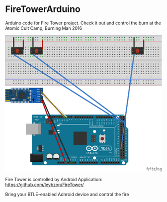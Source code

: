 # FireTowerArduino
Arduino code for Fire Tower project. Check it out and control the burn at the Atomic Cult Camp, Burning Man 2016


![Board Schematics](https://github.com/leybzon/FireTowerArduino/blob/master/Fire_Tower_bb.png "Board Schematics")

Fire Tower is controlled by Android Application:
https://github.com/leybzon/FireTower/

Bring your BTLE-enabled Adnroid device and control the fire
